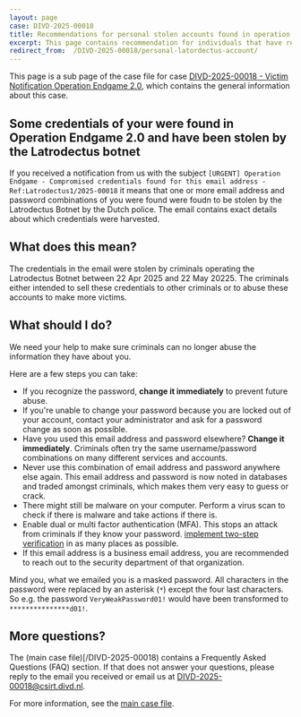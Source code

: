 ```yaml
---
layout: page
case: DIVD-2025-00018
title: Recommendations for personal stolen accounts found in operation Endgame 2.0
excerpt: This page contains recommendation for individuals that have received a notification from DIVD about a compromised personal credential found as part of Operation Endgame 2.0
redirect_from:  /DIVD-2025-00018/personal-latordectus-account/
---
```

This page is a sub page of the case file for case [DIVD-2025-00018 - Victim Notification Operation Endgame 2.0](/DIVD-2025-00018/), which contains the general information about this case.

## Some credentials of your were found in Operation Endgame 2.0 and have been stolen by the Latrodectus botnet

If you received a notification from us with the subject `[URGENT] Operation Endgame - Compromised credentials found for this email address - Ref:Latrodectus1/2025-00018` it means that one or more email address and password combinations of you were found were foudn to be stolen by the Latrodectus Botnet by the Dutch police.
The email contains exact details about which credentials were harvested.

## What does this mean?

The credentials in the email were stolen by criminals operating the Latrodectus Botnet between 22 Apr 2025 and 22 May 20225. The criminals either intended to sell these credentials to other criminals or to abuse these accounts to make more victims. 

## What should I do?


We need your help to make sure criminals can no longer abuse the information they have about you.

Here are a few steps you can take:
* If you recognize the password, **change it immediately** to prevent future abuse.
* If you're unable to change your password because you are locked out of your account, contact your administrator and ask for a password change as soon as possible.
* Have you used this email address and password elsewhere? **Change it immediately**.
Criminals often try the same username/password combinations on many different services and accounts.
* Never use this combination of email address and password anywhere else again.
This email address and password is now noted in databases and traded amongst criminals, which makes them very easy to guess or crack.
* There might still be malware on your computer. Perform a virus scan to check if there is malware and take actions if there is.
* Enable dual or multi factor authentication (MFA). This stops an attack from criminals if they know your password. [implement two-step verification](https://ssd.eff.org/module/how-enable-two-factor-authentication) in as many places as possible.
* If this email address is a business email address, you are recommended to reach out to the security department of that organization.


Mind you, what we emailed you is a masked password. All characters in the password were replaced by an asterisk (`*`) except the four last characters. So e.g. the password `VeryWeakPassword01!` would have been transformed to `***************d01!`.

## More questions?

The (main case file)[/DIVD-2025-00018) contains a Frequently Asked Questions (FAQ) section. If that does not answer your questions, please reply to the email you received or email us at [DIVD-2025-00018@csirt.divd.nl](mailto:DIVD-2025-00018@csirt.divd.nl?SUBJECT:Question+about+DIVD-2025-00018-Latrodecus).

For more information, see the [main case file](/DIVD-2025-00018/).



